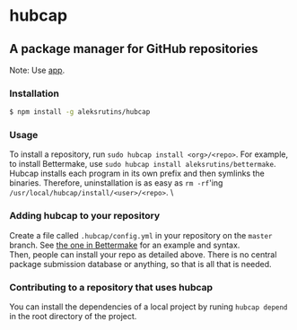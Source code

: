 # hubcap
## A package manager for GitHub repositories
Note: Use [app](https://github.com/aleksrutins/app).
### Installation
```sh
$ npm install -g aleksrutins/hubcap
```
### Usage
To install a repository, run `sudo hubcap install <org>/<repo>`. For example, to install Bettermake, use `sudo hubcap install aleksrutins/bettermake`. \
Hubcap installs each program in its own prefix and then symlinks the binaries. Therefore, uninstallation is as easy as `rm -rf`'ing `/usr/local/hubcap/install/<user>/<repo>`. \

### Adding hubcap to your repository
Create a file called `.hubcap/config.yml` in your repository on the `master` branch. See [the one in Bettermake](https://github.com/aleksrutins/bettermake/blob/master/.hubcap/config.yml) for an example and syntax. \
Then, people can install your repo as detailed above. There is no central package submission database or anything, so that is all that is needed.

### Contributing to a repository that uses hubcap
You can install the dependencies of a local project by runing `hubcap depend` in the root directory of the project.
